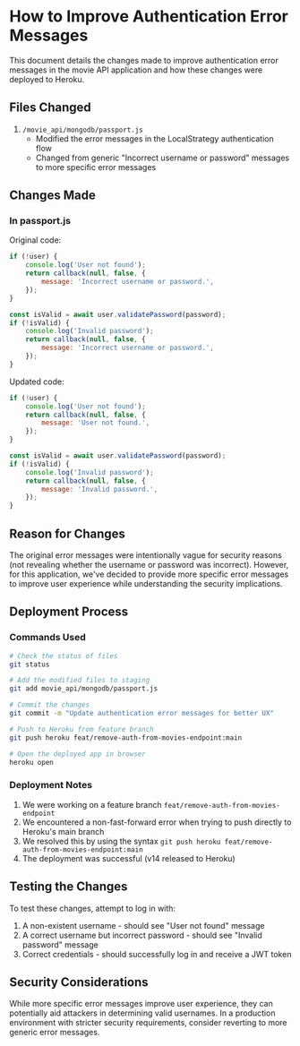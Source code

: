 # How to Improve Authentication Error Messages

This document details the changes made to improve authentication error messages in the movie API application and how these changes were deployed to Heroku.

## Files Changed

1. `/movie_api/mongodb/passport.js`
   - Modified the error messages in the LocalStrategy authentication flow
   - Changed from generic "Incorrect username or password" messages to more specific error messages

## Changes Made

### In passport.js

Original code:
```javascript
if (!user) {
    console.log('User not found');
    return callback(null, false, {
        message: 'Incorrect username or password.',
    });
}

const isValid = await user.validatePassword(password);
if (!isValid) {
    console.log('Invalid password');
    return callback(null, false, {
        message: 'Incorrect username or password.',
    });
}
```

Updated code:
```javascript
if (!user) {
    console.log('User not found');
    return callback(null, false, {
        message: 'User not found.',
    });
}

const isValid = await user.validatePassword(password);
if (!isValid) {
    console.log('Invalid password');
    return callback(null, false, {
        message: 'Invalid password.',
    });
}
```

## Reason for Changes

The original error messages were intentionally vague for security reasons (not revealing whether the username or password was incorrect). However, for this application, we've decided to provide more specific error messages to improve user experience while understanding the security implications.

## Deployment Process

### Commands Used

```bash
# Check the status of files
git status

# Add the modified files to staging
git add movie_api/mongodb/passport.js

# Commit the changes
git commit -m "Update authentication error messages for better UX"

# Push to Heroku from feature branch
git push heroku feat/remove-auth-from-movies-endpoint:main

# Open the deployed app in browser
heroku open
```

### Deployment Notes

1. We were working on a feature branch `feat/remove-auth-from-movies-endpoint`
2. We encountered a non-fast-forward error when trying to push directly to Heroku's main branch
3. We resolved this by using the syntax `git push heroku feat/remove-auth-from-movies-endpoint:main`
4. The deployment was successful (v14 released to Heroku)

## Testing the Changes

To test these changes, attempt to log in with:

1. A non-existent username - should see "User not found" message
2. A correct username but incorrect password - should see "Invalid password" message
3. Correct credentials - should successfully log in and receive a JWT token

## Security Considerations

While more specific error messages improve user experience, they can potentially aid attackers in determining valid usernames. In a production environment with stricter security requirements, consider reverting to more generic error messages.

